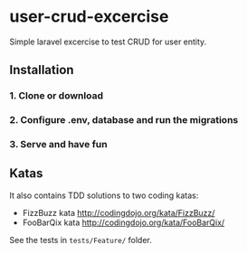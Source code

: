 # user-crud-excercise
Simple laravel excercise to test CRUD for user entity.

## Installation

### 1. Clone or download
### 2. Configure .env, database and run the migrations
### 3. Serve and have fun

## Katas

It also contains TDD solutions to two coding katas: 
- FizzBuzz kata http://codingdojo.org/kata/FizzBuzz/
- FooBarQix kata http://codingdojo.org/kata/FooBarQix/

See the tests in `tests/Feature/` folder.